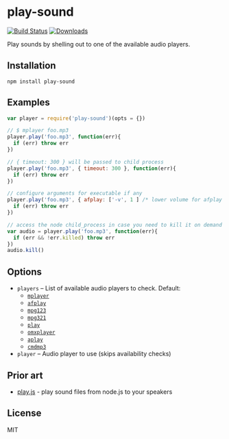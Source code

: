 # play-sound

[![Build Status](https://travis-ci.org/shime/play-sound.svg)](https://travis-ci.org/shime/play-sound) [![Downloads](https://img.shields.io/npm/dt/play-sound.svg)](https://npmjs.org/package/play-sound)

Play sounds by shelling out to one of the available audio players.

## Installation

    npm install play-sound

## Examples

```javascript
var player = require('play-sound')(opts = {})

// $ mplayer foo.mp3 
player.play('foo.mp3', function(err){
  if (err) throw err
})

// { timeout: 300 } will be passed to child process
player.play('foo.mp3', { timeout: 300 }, function(err){
  if (err) throw err
})

// configure arguments for executable if any
player.play('foo.mp3', { afplay: ['-v', 1 ] /* lower volume for afplay on OSX */ }, function(err){
  if (err) throw err
})

// access the node child_process in case you need to kill it on demand
var audio = player.play('foo.mp3', function(err){
  if (err && !err.killed) throw err
})
audio.kill()
```

## Options

* `players` – List of available audio players to check. Default:
  * [`mplayer`](https://www.mplayerhq.hu/)
  * [`afplay`](https://developer.apple.com/library/mac/documentation/Darwin/Reference/ManPages/man1/afplay.1.html)
  * [`mpg123`](http://www.mpg123.de/)
  * [`mpg321`](http://mpg321.sourceforge.net/)
  * [`play`](http://sox.sourceforge.net/)
  * [`omxplayer`](https://github.com/popcornmix/omxplayer)
  * [`aplay`](https://linux.die.net/man/1/aplay)
  * [`cmdmp3`](https://github.com/jimlawless/cmdmp3)
* `player` – Audio player to use (skips availability checks)

## Prior art

* [play.js](https://github.com/Marak/play.js) - play sound files from node.js to your speakers

## License

MIT
